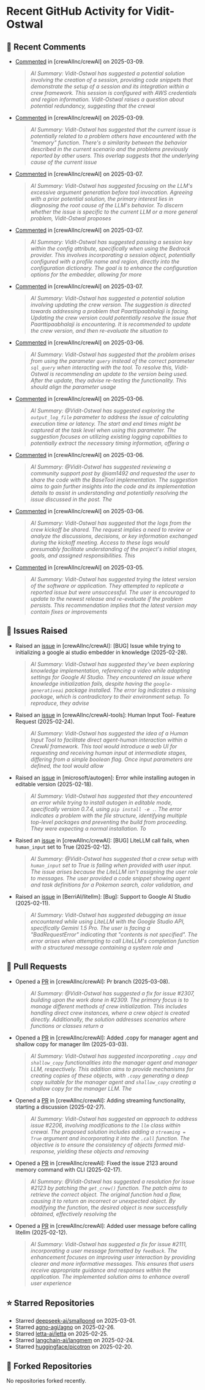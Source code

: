 # Recent GitHub Activity for Vidit-Ostwal

## 💬 Recent Comments
- [Commented](https://github.com/crewAIInc/crewAI/issues/2299#issuecomment-2708734819) in [crewAIInc/crewAI] on 2025-03-09.
  > *AI Summary: Vidit-Ostwal has suggested a potential solution involving the creation of a session, providing code snippets that demonstrate the setup of a session and its integration within a crew framework. This session is configured with AWS credentials and region information. Vidit-Ostwal raises a question about potential redundancy, suggesting that the crewai*
- [Commented](https://github.com/crewAIInc/crewAI/issues/2299#issuecomment-2708734402) in [crewAIInc/crewAI] on 2025-03-09.
  > *AI Summary: Vidit-Ostwal has suggested that the current issue is potentially related to a problem others have encountered with the "memory" function. There's a similarity between the behavior described in the current scenario and the problems previously reported by other users. This overlap suggests that the underlying cause of the current issue*
- [Commented](https://github.com/crewAIInc/crewAI/issues/2288#issuecomment-2706538369) in [crewAIInc/crewAI] on 2025-03-07.
  > *AI Summary: Vidit-Ostwal has suggested focusing on the LLM's excessive argument generation before tool invocation. Agreeing with a prior potential solution, the primary interest lies in diagnosing the root cause of the LLM's behavior. To discern whether the issue is specific to the current LLM or a more general problem, Vidit-Ostwal proposes*
- [Commented](https://github.com/crewAIInc/crewAI/issues/2299#issuecomment-2706530675) in [crewAIInc/crewAI] on 2025-03-07.
  > *AI Summary: Vidit-Ostwal has suggested passing a session key within the config attribute, specifically when using the Bedrock provider. This involves incorporating a session object, potentially configured with a profile name and region, directly into the configuration dictionary. The goal is to enhance the configuration options for the embedder, allowing for more*
- [Commented](https://github.com/crewAIInc/crewAI/issues/1998#issuecomment-2706313002) in [crewAIInc/crewAI] on 2025-03-07.
  > *AI Summary: Vidit-Ostwal has suggested a potential solution involving updating the crew version. The suggestion is directed towards addressing a problem that Paarttipaabhalaji is facing. Updating the crew version could potentially resolve the issue that Paarttipaabhalaji is encountering. It is recommended to update the crew version, and then re-evaluate the situation to*
- [Commented](https://github.com/crewAIInc/crewAI/issues/1866#issuecomment-2704446036) in [crewAIInc/crewAI] on 2025-03-06.
  > *AI Summary: Vidit-Ostwal has suggested that the problem arises from using the parameter `query` instead of the correct parameter `sql_query` when interacting with the tool. To resolve this, Vidit-Ostwal is recommending an update to the version being used. After the update, they advise re-testing the functionality. This should align the parameter usage*
- [Commented](https://github.com/crewAIInc/crewAI/issues/1875#issuecomment-2704429873) in [crewAIInc/crewAI] on 2025-03-06.
  > *AI Summary: @Vidit-Ostwal has suggested exploring the `output_log_file` parameter to address the issue of calculating execution time or latency. The start and end times might be captured at the task level when using this parameter. The suggestion focuses on utilizing existing logging capabilities to potentially extract the necessary timing information, offering a*
- [Commented](https://github.com/crewAIInc/crewAI/issues/2288#issuecomment-2704377369) in [crewAIInc/crewAI] on 2025-03-06.
  > *AI Summary: @Vidit-Ostwal has suggested reviewing a community support post by @iam1492 and requested the user to share the code with the BaseTool implementation. The suggestion aims to gain further insights into the code and its implementation details to assist in understanding and potentially resolving the issue discussed in the post. The*
- [Commented](https://github.com/crewAIInc/crewAI/issues/2294#issuecomment-2704225087) in [crewAIInc/crewAI] on 2025-03-06.
  > *AI Summary: Vidit-Ostwal has suggested that the logs from the crew kickoff be shared. The request implies a need to review or analyze the discussions, decisions, or key information exchanged during the kickoff meeting. Access to these logs would presumably facilitate understanding of the project's initial stages, goals, and assigned responsibilities. This*
- [Commented](https://github.com/crewAIInc/crewAI/issues/1882#issuecomment-2701818692) in [crewAIInc/crewAI] on 2025-03-05.
  > *AI Summary: Vidit-Ostwal has suggested trying the latest version of the software or application. They attempted to replicate a reported issue but were unsuccessful. The user is encouraged to update to the newest release and re-evaluate if the problem persists. This recommendation implies that the latest version may contain fixes or improvements*

## 🐛 Issues Raised
- Raised an [issue](https://github.com/crewAIInc/crewAI/issues/2255) in [crewAIInc/crewAI]: [BUG] Issue while trying to initializing a google ai studio embedder in knowledge (2025-02-28).
  > *AI Summary: Vidit-Ostwal has suggested they've been exploring knowledge implementation, referencing a video while adapting settings for Google AI Studio. They encountered an issue where knowledge initialization fails, despite having the `google-generativeai` package installed. The error log indicates a missing package, which is contradictory to their environment setup. To reproduce, they advise*
- Raised an [issue](https://github.com/crewAIInc/crewAI-tools/issues/223) in [crewAIInc/crewAI-tools]: Human Input Tool- Feature Request (2025-02-24).
  > *AI Summary: Vidit-Ostwal has suggested the idea of a Human Input Tool to facilitate direct agent-human interaction within a CrewAI framework. This tool would introduce a web UI for requesting and receiving human input at intermediate stages, differing from a simple boolean flag. Once input parameters are defined, the tool would allow*
- Raised an [issue](https://github.com/microsoft/autogen/issues/5591) in [microsoft/autogen]: Error while installing autogen in editable version (2025-02-18).
  > *AI Summary: Vidit-Ostwal has suggested that they encountered an error while trying to install autogen in editable mode, specifically version 0.7.4, using `pip install -e .`. The error indicates a problem with the file structure, identifying multiple top-level packages and preventing the build from proceeding. They were expecting a normal installation. To*
- Raised an [issue](https://github.com/crewAIInc/crewAI/issues/2111) in [crewAIInc/crewAI]: [BUG] LiteLLM call fails, when `human_input` set to True (2025-02-12).
  > *AI Summary: @Vidit-Ostwal has suggested that a crew setup with `human_input` set to True is failing when provided with user input. The issue arises because the LiteLLM isn't assigning the user role to messages. The user provided a code snippet showing agent and task definitions for a Pokemon search, color validation, and*
- Raised an [issue](https://github.com/BerriAI/litellm/issues/8467) in [BerriAI/litellm]: [Bug]: Support to Google AI Studio (2025-02-11).
  > *AI Summary: Vidit-Ostwal has suggested debugging an issue encountered while using LiteLLM with the Google Studio API, specifically Gemini 1.5 Pro. The user is facing a "BadRequestError" indicating that "contents is not specified". The error arises when attempting to call LiteLLM's completion function with a structured message containing a system role and*

## 🚀 Pull Requests
- Opened a [PR](https://github.com/crewAIInc/crewAI/pull/2312) in [crewAIInc/crewAI]: Pr branch (2025-03-08).
  > *AI Summary: @Vidit-Ostwal has suggested a fix for issue #2307, building upon the work done in #2309. The primary focus is to manage different methods of crew initialization. This includes handling direct crew instances, where a crew object is created directly. Additionally, the solution addresses scenarios where functions or classes return a*
- Opened a [PR](https://github.com/crewAIInc/crewAI/pull/2265) in [crewAIInc/crewAI]: Added .copy for manager agent and shallow copy for manager llm (2025-03-03).
  > *AI Summary: Vidit-Ostwal has suggested incorporating `.copy` and `shallow_copy` functionalities into the manager agent and manager LLM, respectively. This addition aims to provide mechanisms for creating copies of these objects, with `.copy` generating a deep copy suitable for the manager agent and `shallow_copy` creating a shallow copy for the manager LLM. The*
- Opened a [PR](https://github.com/crewAIInc/crewAI/pull/2247) in [crewAIInc/crewAI]: Adding streaming functionality, starting a discussion (2025-02-27).
  > *AI Summary: Vidit-Ostwal has suggested an approach to address issue #2206, involving modifications to the `llm` class within crewai. The proposed solution includes adding a `streaming = True` argument and incorporating it into the `.call` function. The objective is to ensure the consistency of objects formed mid-response, yielding these objects and removing*
- Opened a [PR](https://github.com/crewAIInc/crewAI/pull/2155) in [crewAIInc/crewAI]: Fixed the issue 2123 around memory command with CLI (2025-02-17).
  > *AI Summary: @Vidit-Ostwal has suggested a resolution for issue #2123 by patching the `get_crew()` function. The patch aims to retrieve the correct object. The original function had a flaw, causing it to return an incorrect or unexpected object. By modifying the function, the desired object is now successfully obtained, effectively resolving the*
- Opened a [PR](https://github.com/crewAIInc/crewAI/pull/2112) in [crewAIInc/crewAI]: Added user message before calling litellm (2025-02-12).
  > *AI Summary: Vidit-Ostwal has suggested a fix for issue #2111, incorporating a user message formatted by `feedback`. The enhancement focuses on improving user interaction by providing clearer and more informative messages. This ensures that users receive appropriate guidance and responses within the application. The implemented solution aims to enhance overall user experience*

## ⭐ Starred Repositories
- Starred [deepseek-ai/smallpond](https://github.com/deepseek-ai/smallpond) on 2025-03-01.
- Starred [agno-agi/agno](https://github.com/agno-agi/agno) on 2025-02-26.
- Starred [letta-ai/letta](https://github.com/letta-ai/letta) on 2025-02-25.
- Starred [langchain-ai/langmem](https://github.com/langchain-ai/langmem) on 2025-02-24.
- Starred [huggingface/picotron](https://github.com/huggingface/picotron) on 2025-02-20.

## 🍴 Forked Repositories
No repositories forked recently.
